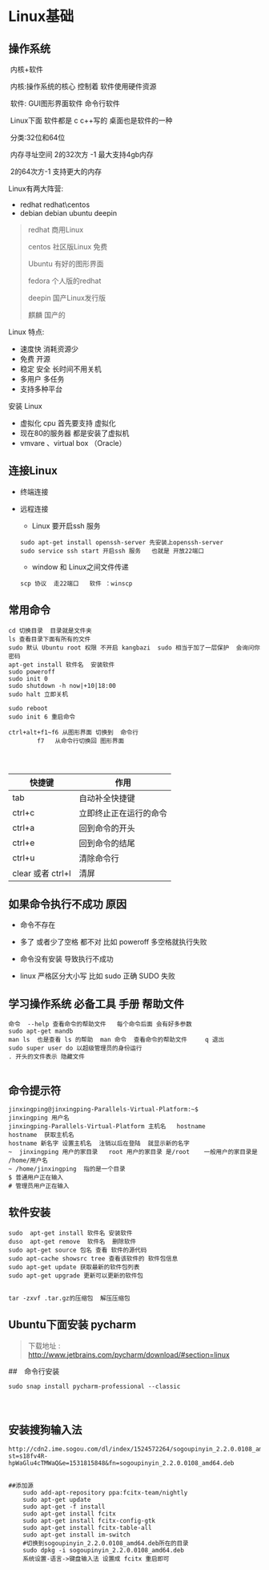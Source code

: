# Linux基础   

## 操作系统 

​	内核+软件  

​	内核:操作系统的核心 控制着 软件使用硬件资源  

​	软件: GUI图形界面软件   命令行软件 

​	Linux下面  软件都是 c c++写的   桌面也是软件的一种    

​        分类:32位和64位    

​		内存寻址空间 2的32次方 -1   最大支持4gb内存

​					2的64次方-1   支持更大的内存   



Linux有两大阵营: 

 * redhat   redhat\centos
 * debian   debian ubuntu deepin  

> redhat 商用Linux  
>
> centos 社区版Linux 免费  
>
> Ubuntu 有好的图形界面 
>
> fedora  个人版的redhat  
>
> deepin 国产Linux发行版     
>
> 麒麟  国产的    



Linux 特点: 

 * 速度快 消耗资源少 
 * 免费 开源  
 * 稳定 安全 长时间不用关机  
 * 多用户 多任务   
 * 支持多种平台   



安装 Linux  

* 虚拟化  cpu 首先要支持 虚拟化      
* 现在80的服务器 都是安装了虚拟机     
* vmvare 、virtual box （Oracle）



## 连接Linux  

* 终端连接  

* 远程连接    

  * Linux 要开启ssh 服务  

  ```
  sudo apt-get install openssh-server 先安装上openssh-server    
  sudo service ssh start 开启ssh 服务   也就是 开放22端口  
  ```

  * window 和 Linux之间文件传递  

  ```
  scp 协议  走22端口   软件 ：winscp 
  ```

  

## 常用命令   

```
cd 切换目录  目录就是文件夹      
ls 查看目录下面有所有的文件   
sudo 默认 Ubuntu root 权限 不开启 kangbazi  sudo 相当于加了一层保护  会询问你密码   
apt-get install 软件名  安装软件  
sudo poweroff 
sudo init 0
sudo shutdown -h now|+10|18:00 
sudo halt 立即关机  

sudo reboot 
sudo init 6 重启命令 

ctrl+alt+f1~f6 从图形界面 切换到  命令行   
		f7   从命令行切换回 图形界面 
		
    
  
```

| 快捷键             | 作用                   |
| ------------------ | ---------------------- |
| tab                | 自动补全快捷键         |
| ctrl+c             | 立即终止正在运行的命令 |
| ctrl+a             | 回到命令的开头         |
| ctrl+e             | 回到命令的结尾         |
| ctrl+u             | 清除命令行             |
| clear  或者 ctrl+l | 清屏                   |

## 如果命令执行不成功   原因  

* 命令不存在   

* 多了 或者少了空格  都不对  比如 poweroff  多空格就执行失败  

* 命令没有安装   导致执行不成功

* linux 严格区分大小写    比如 sudo 正确  SUDO 失败

  

  

     

## 学习操作系统  必备工具   手册   帮助文件  

```
命令  --help 查看命令的帮助文件   每个命令后面 会有好多参数 
sudo apt-get mandb  
man ls  也是查看 ls 的帮助  man 命令  查看命令的帮助文件     q 退出     
sudo super user do 以超级管理员的身份运行  
. 开头的文件表示 隐藏文件    


```

## 命令提示符  

```
jinxingping@jinxingping-Parallels-Virtual-Platform:~$
jinxingping 用户名  
jinxingping-Parallels-Virtual-Platform 主机名   hostname    
hostname  获取主机名   
hostname 新名字 设置主机名  注销以后在登陆  就显示新的名字  
~  jinxingping 用户的家目录   root 用户的家目录 是/root    一般用户的家目录是 /home/用户名
~ /home/jinxingping  指的是一个目录  
$ 普通用户正在输入  
# 管理员用户正在输入  

```

## 软件安装   

```
sudo  apt-get install 软件名 安装软件  
duso  apt-get remove  软件名  删除软件 
sudo apt-get source 包名 查看 软件的源代码  
sudo apt-cache showsrc tree 查看该软件的 软件包信息
sudo apt-get update 获取最新的软件包列表   
sudo apt-get upgrade 更新可以更新的软件包  


tar -zxvf .tar.gz的压缩包  解压压缩包    
```

## Ubuntu下面安装 pycharm  

> 下载地址 : http://www.jetbrains.com/pycharm/download/#section=linux

##　命令行安装

```
sudo snap install pycharm-professional --classic
```

　

## 安装搜狗输入法   

```shell
http://cdn2.ime.sogou.com/dl/index/1524572264/sogoupinyin_2.2.0.0108_amd64.deb?st=s18fv4R-hpWaGlu4cTMWaQ&e=1531815848&fn=sogoupinyin_2.2.0.0108_amd64.deb


##添加源 
	sudo add-apt-repository ppa:fcitx-team/nightly
	sudo apt-get update 
	sudo apt-get -f install 
    sudo apt-get install fcitx
	sudo apt-get install fcitx-config-gtk 
	sudo apt-get install fcitx-table-all  
	sudo apt-get install im-switch
	#切换到sogoupinyin_2.2.0.0108_amd64.deb所在的目录
	sudo dpkg -i sogoupinyin_2.2.0.0108_amd64.deb
	系统设置-语言->键盘输入法 设置成 fcitx 重启即可  
```

